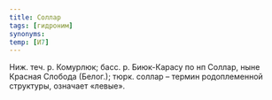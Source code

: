 ```yaml
---
title: Соллар
tags: [гидроним]
synonyms:
temp: [И7]
---
```


Ниж. теч. р. Комурлюк; басс. р. Биюк-Карасу по нп Соллар, ныне Красная Слобода
(Белог.); тюрк. соллар – термин родоплеменной структуры, означает «левые».

